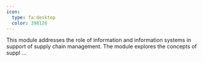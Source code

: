 ```yaml
---
icon:
  type: fa:desktop
  color: 398126
---
```


This module addresses the role of information and information systems in support of supply chain management. The module explores the concepts of suppl ... 

